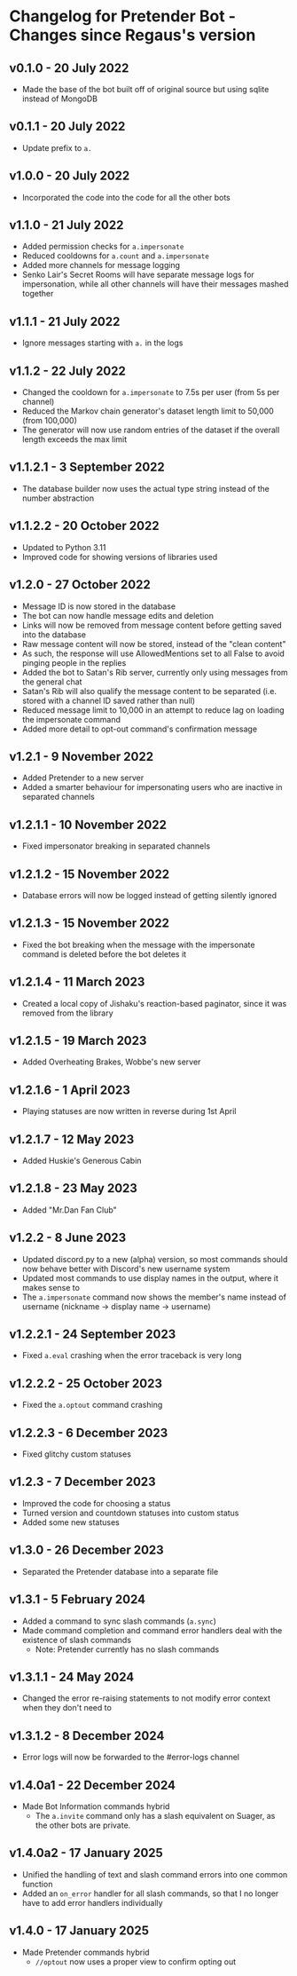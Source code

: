 # Changelog for Pretender Bot - Changes since Regaus's version

## v0.1.0 - 20 July 2022
- Made the base of the bot built off of original source but using sqlite instead of MongoDB

## v0.1.1 - 20 July 2022
- Update prefix to `a.`

## v1.0.0 - 20 July 2022
- Incorporated the code into the code for all the other bots

## v1.1.0 - 21 July 2022
- Added permission checks for `a.impersonate`
- Reduced cooldowns for `a.count` and `a.impersonate`
- Added more channels for message logging
- Senko Lair's Secret Rooms will have separate message logs for impersonation, while all other channels will have their messages mashed together

## v1.1.1 - 21 July 2022
- Ignore messages starting with `a.` in the logs

## v1.1.2 - 22 July 2022
- Changed the cooldown for `a.impersonate` to 7.5s per user (from 5s per channel)
- Reduced the Markov chain generator's dataset length limit to 50,000 (from 100,000) 
- The generator will now use random entries of the dataset if the overall length exceeds the max limit

## v1.1.2.1 - 3 September 2022
- The database builder now uses the actual type string instead of the number abstraction

## v1.1.2.2 - 20 October 2022
- Updated to Python 3.11
- Improved code for showing versions of libraries used

## v1.2.0 - 27 October 2022
- Message ID is now stored in the database
- The bot can now handle message edits and deletion
- Links will now be removed from message content before getting saved into the database
- Raw message content will now be stored, instead of the "clean content"
- As such, the response will use AllowedMentions set to all False to avoid pinging people in the replies
- Added the bot to Satan's Rib server, currently only using messages from the general chat
- Satan's Rib will also qualify the message content to be separated (i.e. stored with a channel ID saved rather than null)
- Reduced message limit to 10,000 in an attempt to reduce lag on loading the impersonate command
- Added more detail to opt-out command's confirmation message

## v1.2.1 - 9 November 2022
- Added Pretender to a new server
- Added a smarter behaviour for impersonating users who are inactive in separated channels

## v1.2.1.1 - 10 November 2022
- Fixed impersonator breaking in separated channels

## v1.2.1.2 - 15 November 2022
- Database errors will now be logged instead of getting silently ignored

## v1.2.1.3 - 15 November 2022
- Fixed the bot breaking when the message with the impersonate command is deleted before the bot deletes it

## v1.2.1.4 - 11 March 2023
- Created a local copy of Jishaku's reaction-based paginator, since it was removed from the library

## v1.2.1.5 - 19 March 2023
- Added Overheating Brakes, Wobbe's new server

## v1.2.1.6 - 1 April 2023
- Playing statuses are now written in reverse during 1st April

## v1.2.1.7 - 12 May 2023
- Added Huskie's Generous Cabin

## v1.2.1.8 - 23 May 2023
- Added "Mr.Dan Fan Club"

## v1.2.2 - 8 June 2023
- Updated discord.py to a new (alpha) version, so most commands should now behave better with Discord's new username system
- Updated most commands to use display names in the output, where it makes sense to
- The `a.impersonate` command now shows the member's name instead of username (nickname -> display name -> username)

## v1.2.2.1 - 24 September 2023
- Fixed `a.eval` crashing when the error traceback is very long

## v1.2.2.2 - 25 October 2023
- Fixed the `a.optout` command crashing

## v1.2.2.3 - 6 December 2023
- Fixed glitchy custom statuses

## v1.2.3 - 7 December 2023
- Improved the code for choosing a status
- Turned version and countdown statuses into custom status
- Added some new statuses

## v1.3.0 - 26 December 2023
- Separated the Pretender database into a separate file

## v1.3.1 - 5 February 2024
- Added a command to sync slash commands (`a.sync`)
- Made command completion and command error handlers deal with the existence of slash commands
  - Note: Pretender currently has no slash commands

## v1.3.1.1 - 24 May 2024
- Changed the error re-raising statements to not modify error context when they don't need to

## v1.3.1.2 - 8 December 2024
- Error logs will now be forwarded to the #error-logs channel

## v1.4.0a1 - 22 December 2024
- Made Bot Information commands hybrid
  - The `a.invite` command only has a slash equivalent on Suager, as the other bots are private.

## v1.4.0a2 - 17 January 2025
- Unified the handling of text and slash command errors into one common function
- Added an `on_error` handler for all slash commands, so that I no longer have to add error handlers individually

## v1.4.0 - 17 January 2025
- Made Pretender commands hybrid
  - `//optout` now uses a proper view to confirm opting out
